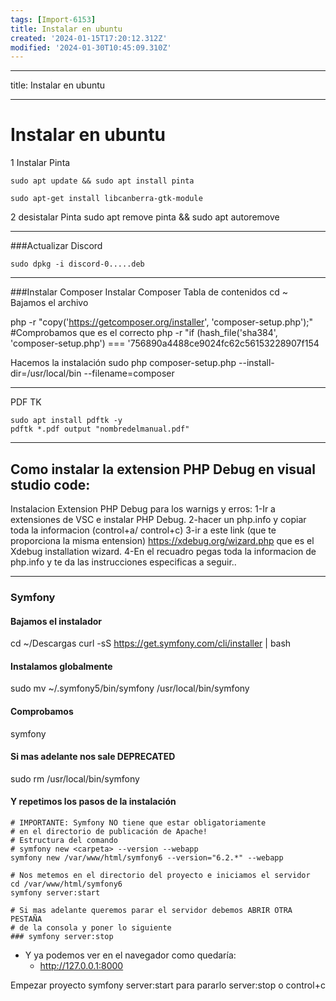 ```yaml
---
tags: [Import-6153]
title: Instalar en ubuntu
created: '2024-01-15T17:20:12.312Z'
modified: '2024-01-30T10:45:09.310Z'
---
```


---
title: Instalar en ubuntu

---

# Instalar en ubuntu

1 Instalar Pinta
```
sudo apt update && sudo apt install pinta

sudo apt-get install libcanberra-gtk-module
```

2 desistalar Pinta
sudo apt remove pinta && sudo apt autoremove
***
###Actualizar Discord
```
sudo dpkg -i discord-0.....deb
```
***
###Instalar Composer
Instalar Composer
Tabla de contenidos
cd ~
 Bajamos el archivo
 
php -r "copy('https://getcomposer.org/installer', 'composer-setup.php');"
#Comprobamos que es el correcto
php -r "if (hash_file('sha384', 'composer-setup.php') === '756890a4488ce9024fc62c56153228907f154

 Hacemos la instalación
sudo php composer-setup.php --install-dir=/usr/local/bin --filename=composer

***
PDF TK
```
sudo apt install pdftk -y
pdftk *.pdf output "nombredelmanual.pdf"
``````
***
## Como instalar la extension PHP Debug en visual studio code:

Instalacion Extension PHP Debug para los warnigs y erros: 
1-Ir a extensiones de VSC e instalar PHP Debug.
2-hacer un php.info y copiar toda la informacion (control+a/ control+c)
3-ir a este link (que te proporciona la misma entension) https://xdebug.org/wizard.php que es el  Xdebug installation wizard.
4-En el recuadro pegas toda la informacion de php.info y te da las instrucciones especificas a seguir..
***
### Symfony

#### Bajamos el instalador
cd ~/Descargas
curl -sS https://get.symfony.com/cli/installer | bash
#### Instalamos globalmente
sudo mv ~/.symfony5/bin/symfony /usr/local/bin/symfony

#### Comprobamos
symfony

#### Si mas adelante nos sale DEPRECATED
sudo rm /usr/local/bin/symfony
#### Y repetimos los pasos de la instalación
```
# IMPORTANTE: Symfony NO tiene que estar obligatoriamente
# en el directorio de publicación de Apache!
# Estructura del comando
# symfony new <carpeta> --version --webapp
symfony new /var/www/html/symfony6 --version="6.2.*" --webapp

# Nos metemos en el directorio del proyecto e iniciamos el servidor
cd /var/www/html/symfony6
symfony server:start

# Si mas adelante queremos parar el servidor debemos ABRIR OTRA PESTAÑA
# de la consola y poner lo siguiente
### symfony server:stop
```
- Y ya podemos ver en el navegador como quedaría:
  - http://127.0.0.1:8000


Empezar proyecto
symfony server:start
para pararlo server:stop o control+c

